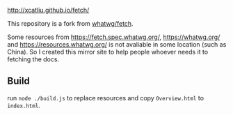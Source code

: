 http://xcatliu.github.io/fetch/

This repository is a fork from [whatwg/fetch](https://github.com/whatwg/fetch).

Some resources from https://fetch.spec.whatwg.org/, https://whatwg.org/ and https://resources.whatwg.org/ is not avaliable in some location (such as China). So I created this mirror site to help people whoever needs it to fetching the docs.

## Build

run `node ./build.js` to replace resources and copy `Overview.html` to `index.html`.
